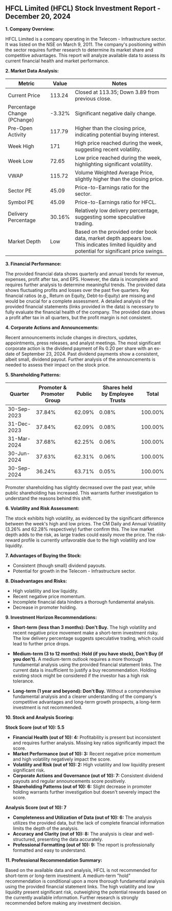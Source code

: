 ## HFCL Limited (HFCL) Stock Investment Report - December 20, 2024

**1. Company Overview:**

HFCL Limited is a company operating in the Telecom - Infrastructure sector.  It was listed on the NSE on March 9, 2011.  The company's positioning within the sector requires further research to determine its market share and competitive advantages.  This report will analyze available data to assess its current financial health and market performance.

**2. Market Data Analysis:**

| Metric                     | Value       | Notes                                                                 |
|-----------------------------|-------------|-------------------------------------------------------------------------|
| Current Price               | 113.24      | Closed at 113.35; Down 3.89 from previous close.                       |
| Percentage Change (PChange) | -3.32%      | Significant negative daily change.                                      |
| Pre-Open Activity          | 117.79      | Higher than the closing price, indicating potential buying interest.     |
| Week High                   | 171         | High price reached during the week, suggesting recent volatility.       |
| Week Low                    | 72.65       | Low price reached during the week, highlighting significant volatility. |
| VWAP                        | 115.72      | Volume Weighted Average Price, slightly higher than the closing price. |
| Sector PE                   | 45.09       | Price-to-Earnings ratio for the sector.                               |
| Symbol PE                   | 45.09       | Price-to-Earnings ratio for HFCL.                                    |
| Delivery Percentage         | 30.16%      | Relatively low delivery percentage, suggesting some speculative trading.|
| Market Depth                | Low         | Based on the provided order book data, market depth appears low.  This indicates limited liquidity and potential for significant price swings. |


**3. Financial Performance:**

The provided financial data shows quarterly and annual trends for revenue, expenses, profit after tax, and EPS.  However, the data is incomplete and requires further analysis to determine meaningful trends.  The provided data shows fluctuating profits and losses over the past five quarters.  Key financial ratios (e.g., Return on Equity, Debt-to-Equity) are missing and would be crucial for a complete assessment.  A detailed analysis of the provided financial statements (links provided in the data) is necessary to fully evaluate the financial health of the company.  The provided data shows a profit after tax in all quarters, but the profit margin is not consistent.

**4. Corporate Actions and Announcements:**

Recent announcements include changes in directors, updates, appointments, press releases, and analyst meetings.  The most significant corporate action is the dividend payment of Rs 0.20 per share with an ex-date of September 23, 2024.  Past dividend payments show a consistent, albeit small, dividend payout.  Further analysis of the announcements is needed to assess their impact on the stock price.

**5. Shareholding Patterns:**

| Quarter      | Promoter & Promoter Group | Public | Shares held by Employee Trusts | Total |
|--------------|--------------------------|--------|-----------------------------|-------|
| 30-Sep-2023  | 37.84%                     | 62.09% | 0.08%                        | 100.00%|
| 31-Dec-2023  | 37.84%                     | 62.09% | 0.08%                        | 100.00%|
| 31-Mar-2024  | 37.68%                     | 62.25% | 0.06%                        | 100.00%|
| 30-Jun-2024  | 37.63%                     | 62.31% | 0.06%                        | 100.00%|
| 30-Sep-2024  | 36.24%                     | 63.71% | 0.05%                        | 100.00%|

Promoter shareholding has slightly decreased over the past year, while public shareholding has increased. This warrants further investigation to understand the reasons behind this shift.

**6. Volatility and Risk Assessment:**

The stock exhibits high volatility, as evidenced by the significant difference between the week's high and low prices.  The CM Daily and Annual Volatility (3.26% and 62.28% respectively) further confirm this.  The low market depth adds to the risk, as large trades could easily move the price.  The risk-reward profile is currently unfavorable due to the high volatility and low liquidity.

**7. Advantages of Buying the Stock:**

* Consistent (though small) dividend payouts.
* Potential for growth in the Telecom - Infrastructure sector.

**8. Disadvantages and Risks:**

* High volatility and low liquidity.
* Recent negative price momentum.
* Incomplete financial data hinders a thorough fundamental analysis.
* Decrease in promoter holding.


**9. Investment Horizon Recommendations:**

* **Short-term (less than 3 months): Don't Buy.** The high volatility and recent negative price movement make a short-term investment risky.  The low delivery percentage suggests speculative trading, which could lead to further price drops.

* **Medium-term (3 to 12 months): Hold (if you have stock), Don't Buy (if you don't).**  A medium-term outlook requires a more thorough fundamental analysis using the provided financial statement links.  The current data is insufficient to justify a buy recommendation.  Holding existing stock might be considered if the investor has a high risk tolerance.

* **Long-term (1 year and beyond): Don't Buy.**  Without a comprehensive fundamental analysis and a clearer understanding of the company's competitive advantages and long-term growth prospects, a long-term investment is not recommended.


**10. Stock and Analysis Scoring:**

**Stock Score (out of 10): 5.5**

* **Financial Health (out of 10): 4:**  Profitability is present but inconsistent and requires further analysis.  Missing key ratios significantly impact the score.
* **Market Performance (out of 10): 3:** Recent negative price momentum and high volatility negatively impact the score.
* **Volatility and Risk (out of 10): 2:** High volatility and low liquidity present significant risk.
* **Corporate Actions and Governance (out of 10): 7:** Consistent dividend payouts and regular announcements score positively.
* **Shareholding Patterns (out of 10): 6:** Slight decrease in promoter holding warrants further investigation but doesn't severely impact the score.

**Analysis Score (out of 10): 7**

* **Completeness and Utilization of Data (out of 10): 6:**  The analysis utilizes the provided data, but the lack of complete financial information limits the depth of the analysis.
* **Accuracy and Clarity (out of 10): 8:** The analysis is clear and well-structured, presenting the data accurately.
* **Professional Formatting (out of 10): 9:** The report is professionally formatted and easy to understand.


**11. Professional Recommendation Summary:**

Based on the available data and analysis, HFCL is not recommended for short-term or long-term investment.  A medium-term "hold" recommendation is conditional upon a more thorough fundamental analysis using the provided financial statement links.  The high volatility and low liquidity present significant risk, outweighing the potential rewards based on the currently available information.  Further research is strongly recommended before making any investment decision.
